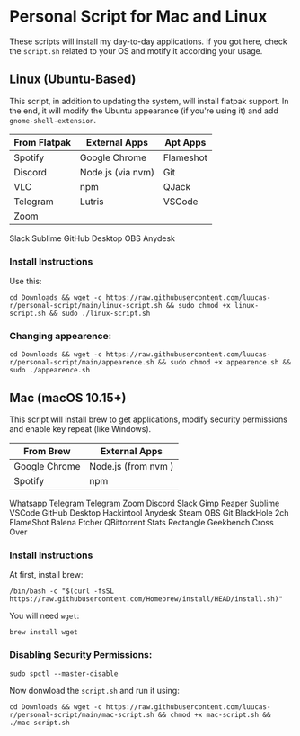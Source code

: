# Personal Script for Mac and Linux

These scripts will install my day-to-day applications. If you got here, check the `script.sh` related to your OS and motify it according your usage.


## Linux (Ubuntu-Based)

This script, in addition to updating the system, will install flatpak support. In the end, it will modify the Ubuntu appearance (if you're using it) and add `gnome-shell-extension`.

| From Flatpak | External Apps       | Apt Apps  |
|------------- | ------------        | --------- |
Spotify        | Google Chrome       | Flameshot |
Discord        | Node.js  (via nvm)  | Git       |
VLC            | npm                 | QJack     |
Telegram       | Lutris              | VSCode    |
Zoom           |                     |           |
Slack
Sublime
GitHub Desktop
OBS
Anydesk



### Install Instructions

Use this:
```
cd Downloads && wget -c https://raw.githubusercontent.com/luucas-r/personal-script/main/linux-script.sh && sudo chmod +x linux-script.sh && sudo ./linux-script.sh
```
### Changing appearence:
```
cd Downloads && wget -c https://raw.githubusercontent.com/luucas-r/personal-script/main/appearence.sh && sudo chmod +x appearence.sh && sudo ./appearence.sh
```
## Mac (macOS 10.15+)
This script will install brew to get applications, modify security permissions and enable key repeat (like Windows).

| From Brew    | External Apps       | 
|------------- | ------------------- |
Google Chrome  | Node.js (from nvm ) |     
Spotify        | npm                 |
Whatsapp
Telegram
Telegram
Zoom
Discord
Slack
Gimp
Reaper
Sublime
VSCode
GitHub Desktop
Hackintool
Anydesk
Steam
OBS
Git
BlackHole 2ch
FlameShot
Balena Etcher
QBittorrent
Stats
Rectangle
Geekbench
Cross Over

### Install Instructions

At first, install brew:
```
/bin/bash -c "$(curl -fsSL https://raw.githubusercontent.com/Homebrew/install/HEAD/install.sh)"
```

You will need `wget`:
```
brew install wget
```
### Disabling Security Permissions:
```
sudo spctl --master-disable
```
Now donwload the `script.sh` and run it using:
```
cd Downloads && wget -c https://raw.githubusercontent.com/luucas-r/personal-script/main/mac-script.sh && chmod +x mac-script.sh && ./mac-script.sh
```

